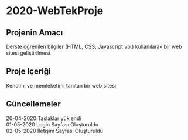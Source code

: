 # 2020-WebTekProje
## Projenin Amacı
  Derste öğrenilen bilgiler (HTML, CSS, Javascript vb.) kullanılarak bir web sitesi geliştirilmesi
## Proje Içeriği
  Kendimi ve memleketimi tanıtan bir web sitesi
## Güncellemeler
  20-04-2020 Taslaklar yüklendi
  <br>
  01-05-2020 Login Sayfası Oluşturuldu
  <br>
  02-05-2020 İletişim Sayfası Oluşturuldu
